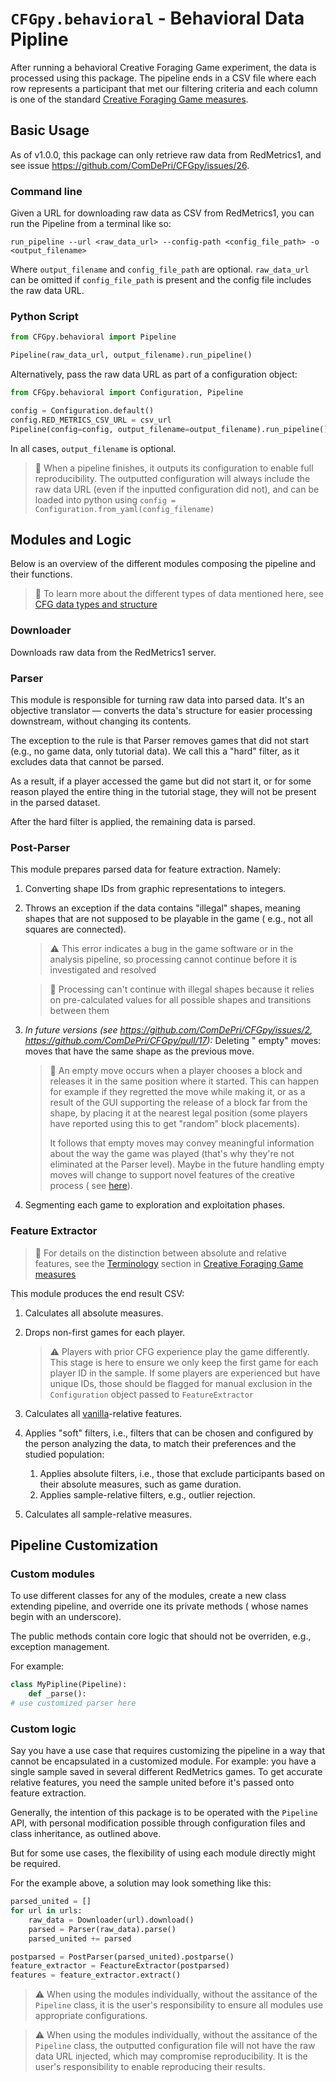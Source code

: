 # `CFGpy.behavioral` - Behavioral Data Pipline

After running a behavioral Creative Foraging Game experiment, the data is processed using this package.
The pipeline ends in a CSV file where each row represents a participant that met our filtering criteria and each column is one
of the standard [Creative Foraging Game measures](https://comdepri.slab.com/posts/nmhuytz6).

## Basic Usage

As of v1.0.0, this package can only retrieve raw data from RedMetrics1, and see
issue https://github.com/ComDePri/CFGpy/issues/26.

### Command line

Given a URL for downloading raw data as CSV from RedMetrics1, you can run the Pipeline from a terminal like so:

```
run_pipeline --url <raw_data_url> --config-path <config_file_path> -o <output_filename>
```

Where `output_filename` and `config_file_path` are optional. `raw_data_url` can be omitted if `config_file_path` is present
and the config file includes the raw data URL.

### Python Script

```python
from CFGpy.behavioral import Pipeline

Pipeline(raw_data_url, output_filename).run_pipeline()
```

Alternatively, pass the raw data URL as part of a configuration object:

```python
from CFGpy.behavioral import Configuration, Pipeline

config = Configuration.default()
config.RED_METRICS_CSV_URL = csv_url
Pipeline(config=config, output_filename=output_filename).run_pipeline()
```

In all cases, `output_filename` is optional.

> 📝 When a pipeline finishes, it outputs its configuration to enable full reproducibility. The outputted configuration will
> always include the raw data URL (even if the inputted configuration did not), and can be loaded into python
> using `config = Configuration.from_yaml(config_filename)`

## Modules and Logic

Below is an overview of the different modules composing the pipeline and their functions.

> 📝 To learn more about the different types of data mentioned here,
> see [CFG data types and structure](https://comdepri.slab.com/posts/b90dhs98)

### Downloader

Downloads raw data from the RedMetrics1 server.

### Parser

This module is responsible for turning raw data into parsed data. It's an objective translator — converts the data's structure
for easier processing downstream, without changing its contents.

The exception to the rule is that Parser removes games that did not start (e.g., no game data, only tutorial data). We call this
a "hard" filter, as it excludes data that cannot be parsed.

As a result, if a player accessed the game but did not start it, or for some reason played the entire thing in the tutorial
stage, they will not be present in the parsed dataset.

After the hard filter is applied, the remaining data is parsed.

### Post-Parser

This module prepares parsed data for feature extraction. Namely:

1. Converting shape IDs from graphic representations to integers.
2. Throws an exception if the data contains "illegal" shapes, meaning shapes that are not supposed to be playable in the game (
   e.g., not all squares are connected).

   > ⚠️ This error indicates a bug in the game software or in the analysis pipeline, so processing cannot continue before it is
   investigated and resolved

   > 📝 Processing can't continue with illegal shapes because it relies on pre-calculated values for all possible shapes and
   transitions between them

3. _In future versions (see https://github.com/ComDePri/CFGpy/issues/2, https://github.com/ComDePri/CFGpy/pull/17):_ Deleting "
   empty" moves: moves that have the same shape as the previous move.

   > 📝 An empty move occurs when a player chooses a block and releases it in the same position where it started. This can happen
   for example if they regretted the move while making it, or as a result of the GUI supporting the release of a block far from
   the shape, by placing it at the nearest legal position (some players have reported using this to get "random" block
   placements).
   >
   > It follows that empty moves may convey meaningful information about the way the game was played (that's why they're not
   eliminated at the Parser level). Maybe in the future handling empty moves will change to support novel features of the
   creative process (
   see [here](https://comdepri.slab.com/posts/cfg-open-issues-v8w6zxv9#hc7c6-transitions-between-game-states-are-not-unique)).

4. Segmenting each game to exploration and exploitation phases.

### Feature Extractor

> 📝 For details on the distinction between absolute and relative features, see
> the [Terminology](https://comdepri.slab.com/posts/creative-foraging-game-measures-nmhuytz6#hut2h-terminology) section
> in [Creative Foraging Game measures](https://comdepri.slab.com/posts/nmhuytz6)

This module produces the end result CSV:

1. Calculates all absolute measures.
2. Drops non-first games for each player.

   > ⚠️ Players with prior CFG experience play the game differently. This stage is here to ensure we only keep the first game
   for each player ID in the sample. If some players are experienced but have unique IDs, those should be flagged for manual
   exclusion in the `Configuration` object passed to `FeatureExtractor`

3. Calculates all [vanilla](https://comdepri.slab.com/posts/e6tzqtk1)-relative features.
4. Applies "soft" filters, i.e., filters that can be chosen and configured by the person analyzing the data, to match their
   preferences and the studied population:
    1. Applies absolute filters, i.e., those that exclude participants based on their absolute measures, such as game duration.
    1. Applies sample-relative filters, e.g., outlier rejection.
5. Calculates all sample-relative measures.

## Pipeline Customization

### Custom modules

To use different classes for any of the modules, create a new class extending pipeline, and override one its private methods (
whose names begin with an underscore).

The public methods contain core logic that should not be overriden, e.g., exception management.

For example:

```python
class MyPipline(Pipeline):
    def _parse():
# use customized parser here
```

### Custom logic

Say you have a use case that requires customizing the pipeline in a way that cannot be encapsulated in a customized module. For
example: you have a single sample saved in several different RedMetrics games. To get accurate relative features, you need the
sample united before it's passed onto feature extraction.

Generally, the intention of this package is to be operated with the `Pipeline` API, with personal modification possible through
configuration files and class inheritance, as outlined above.

But for some use cases, the flexibility of using each module directly might be required.

For the example above, a solution may look something like this:

```python
parsed_united = []
for url in urls:
    raw_data = Downloader(url).download()
    parsed = Parser(raw_data).parse()
    parsed_united += parsed

postparsed = PostParser(parsed_united).postparse()
feature_extractor = FeactureExtractor(postparsed)
features = feature_extractor.extract()
```

> ⚠️ When using the modules individually, without the assitance of the `Pipeline` class, it is the user's responsibility to
> ensure all modules use appropriate configurations.

> ⚠️ When using the modules individually, without the assitance of the `Pipeline` class, the outputted configuration file will
> not have the raw data URL injected, which may compromise reproducibility. It is the user's responsibility to enable reproducing
> their results.
